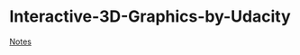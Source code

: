 # Interactive-3D-Graphics-by-Udacity

[Notes](https://github.com/missdora/Interactive-3D-Graphics-by-Udacity/issues)
